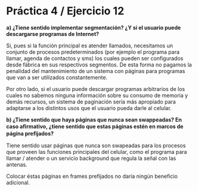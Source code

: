 # Práctica 4 / Ejercicio 12

**a) ¿Tiene sentido implementar segmentación? ¿Y si el usuario puede descargarse programas de Internet?**

Si, pues si la función principal es atender llamados, necesitamos un conjunto de procesos predeterminados (por ejemplo el programa para llamar, agenda de contactos y sms) los cuales pueden ser configurados desde fábrica en sus respectivos segmentos. De esta forma no pagamos la penalidad del mantenimiento de un sistema con páginas para programas que van a ser utilizados constantemente.

Por otro lado, si el usuario puede descargar programas arbitrarios de los cuales no sabemos ninguna información sobre su consumo de memoria y demás recursos, un sistema de paginación sería más apropiado para adaptarse a los distintos usos que el usuario pueda darle al celular.

**b) ¿Tiene sentido que haya páginas que nunca sean swappeadas? En caso aﬁrmativo, ¿tiene sentido que estas páginas estén en marcos de página preﬁjados?**

Tiene sentido usar páginas que nunca son swapeadas para los procesos que proveen las funciones principales del celular, como el programa para llamar / atender o un servicio background que regula la señal con las antenas.

Colocar éstas páginas en frames prefijados no daría ningún beneficio adicional.
